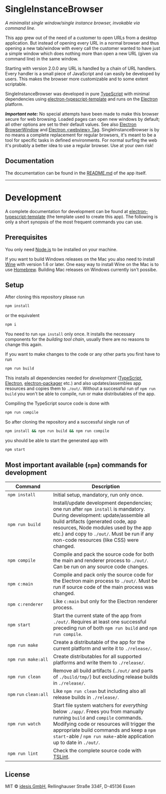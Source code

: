 # SingleInstanceBrowser

*A minimalist single window/single instance browser, invokable via command line.*

This app grew out of the need of a customer to open URLs from a desktop application. But 
instead of opening every URL in a normal browser and thus opening a new tab/window with 
every call the customer wanted to have just a simple window which does nothing more than 
open a new URL (given via command line) in the same window.

Starting with version 2.0.0 any URL is handled by a chain of URL handlers. Every handler
is a small piece of JavaScript and can easily be developed by users. This makes the browser 
more customizable and to some extent scriptable.

SingleInstanceBrowser was developed in pure 
[TypeScript](http://www.typescriptlang.org)
with minimal dependencies using 
[electron-typescript-template](https://github.com/idesis-gmbh/electron-typescript-template) 
and runs on the [Electron](https://electron.atom.io) platform.

***Important note:*** No special attempts have been made to make this browser secure 
for web browsing. Loaded pages can open new windows by default; all other options are 
set to their default values. See also 
[Electron BrowserWindow](https://electron.atom.io/docs/api/browser-window/)
and
[Electron &lt;webview&gt; Tag](https://electron.atom.io/docs/api/webview-tag/).
SingleInstanceBrowser is by no means a complete replacement for regular browsers, it's meant
to be a tool for specific tasks in defined environments. For normal surfing the web it's
probably a better idea to use a regular browser. Use at your own risk!


## Documentation

The documentation can be found in the [README.md](app/_root/README.md) of the app itself.

---

# Development

A complete documentation for development can be found at 
[electron-typescript-template](https://github.com/idesis-gmbh/electron-typescript-template) 
(the template used to create this app). The following is only a short synopsis of the most 
frequent commands you can use.


## Prerequisites

You only need [Node.js](https://nodejs.org) to be installed on your machine.

If you want to build Windows releases on the Mac you also need to install 
[Wine](https://www.winehq.org) with version 1.6 or later. One easy way to 
install Wine on the Mac is to use [Homebrew](https://brew.sh). Building Mac 
releases on Windows currently isn't possibe.


## Setup

After cloning this repository please run

```bash
npm install
```

or the equivalent 

```bash
npm i
```

You need to run `npm install` only once. It installs the necessary components for the 
*building tool chain*, usually there are no reasons to change this again.

If you want to make changes to the code or any other parts you first have to run

```bash
npm run build
```

This installs all dependencies needed for *development* 
([TypeScript](http://www.typescriptlang.org), 
[Electron](https://electron.atom.io),
[electron-packager](https://github.com/electron-userland/electron-packager)
etc.) and also updates/assembles app resources and copies them to `./out/`. Without 
a successful run of `npm run build` you won't be able to compile, run or make 
distributables of the app.

Compiling the TypeScript source code is done with

```bash
npm run compile
```

So after cloning the repository and a successful single run of 

```bash
npm install && npm run build && npm run compile
```

you should be able to start the generated app with

```bash
npm start
```


## Most important available (`npm`) commands for development

| Command             | Description |
| ------------------- | ----------- |
| `npm install`       | Initial setup, mandatory, run only once. |
| `npm run build`     | Install/update development dependencies; one run after `npm install` is mandatory. During development: update/assemble all build artifacts (generated code, app resources, Node modules used by the app etc.) and copy to `./out/`. Must be run if any non-code resources (like CSS) were changed.|
| `npm compile`       | Compile and pack the source code for both the main and renderer process to `./out/`. Can be run on any source code changes. |
| `npm c:main`        | Compile and pack only the source code for the Electron main process to `./out/`. Must be run if source code of the main process was changed. |
| `npm c:renderer`    | Like `c:main` but only for the Electron renderer process. |
| `npm start`         | Start the current state of the app from `./out/`. Requires at least one successful preceding run of both `npm run build` and `npm run compile`. |
| `npm run make`      | Create a distributable of the app for the current platform and write it to `./release/`. |
| `npm run make:all`  | Create distributables for all supported platforms and write them to `./release/`. |
| `npm run clean`     | Remove all build artifacts (`./out/` and parts of `./build/tmp/`) but excluding release builds in `./release/`. |
| `npm`&nbsp;`run`&nbsp;`clean:all` | Like `npm run clean` but including also all release builds in `./release/`. |
| `npm run watch`     | Start file system watchers for *everything* below `./app/`. Frees you from manually running `build` and `compile` commands. Modifying code or resources will trigger the appropriate build commands and keep a `npm start`-able / `npm run make`-able application up to date in `./out/`. |
| `npm run lint`      | Check the complete source code with [TSLint](https://palantir.github.io/tslint/). |


## License

MIT © [idesis GmbH](https://www.idesis.de), Rellinghauser Straße 334F, D-45136 Essen
